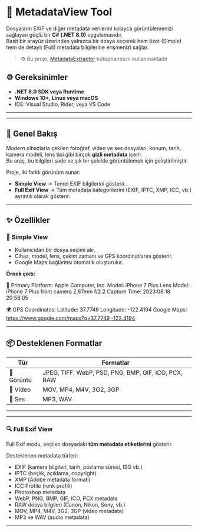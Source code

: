 # 🧩 MetadataView Tool

Dosyaların EXIF ve diğer metadata verilerini kolayca görüntülemenizi sağlayan güçlü bir **C# (.NET 8.0)** uygulamasıdır.  
Basit bir arayüz üzerinden yalnızca bir dosya seçerek hem özet (Simple) hem de detaylı (Full) metadata bilgilerine erişmenizi sağlar.

> ⚙️ Bu proje, [MetadataExtractor](https://github.com/drewnoakes/metadata-extractor) kütüphanesini kullanmaktadır



## ⚙️ Gereksinimler

- **.NET 8.0 SDK veya Runtime**
- **Windows 10+, Linux veya macOS**
- IDE: Visual Studio, Rider, veya VS Code

---


---

## 🚀 Genel Bakış

Modern cihazlarla çekilen fotoğraf, video ve ses dosyaları; konum, tarih, kamera modeli, lens tipi gibi birçok **gizli metadata** içerir.  
Bu araç, bu bilgileri sade ve şık bir şekilde görüntülemek için geliştirilmiştir.

Proje, iki farklı görünüm sunar:

- **Simple View** → Temel EXIF bilgilerini gösterir.  
- **Full Exif View** → Tüm metadata kategorilerini (EXIF, IPTC, XMP, ICC, vb.) ayrıntılı olarak gösterir.

---




## ✨ Özellikler

### 🧾 Simple View
- Kullanıcıdan bir dosya seçimi alır.
- Cihaz, model, lens, çekim zamanı ve GPS koordinatlarını gösterir.
- Google Maps bağlantısı otomatik oluşturulur.

**Örnek çıktı:**

📱 Primary Platform: Apple Computer, Inc.
Model: iPhone 7 Plus
Lens Model: iPhone 7 Plus front camera 2.87mm f/2.2
Capture Time: 2023:08:18 20:58:05

🌍 GPS Coordinates:
Latitude: 37.7749
Longitude: -122.4194
Google Maps: https://www.google.com/maps?q=37.7749,-122.4194


---

## 📦 Desteklenen Formatlar

| Tür        | Formatlar                                                                 |
|------------|---------------------------------------------------------------------------|
| 📸 Görüntü | JPEG, TIFF, WebP, PSD, PNG, BMP, GIF, ICO, PCX, RAW                      |
| 🎥 Video   | MOV, MP4, M4V, 3G2, 3GP                                                  |
| 🎵 Ses     | MP3, WAV                                                                 |

---

---

### 🔍 Full Exif View
Full Exif modu, seçilen dosyadaki **tüm metadata etiketlerini** gösterir.

Desteklenen metadata türleri:

- EXIF (kamera bilgileri, tarih, pozlama süresi, ISO vb.)
- IPTC (başlık, açıklama, copyright)
- XMP (Adobe metadata formatı)
- ICC Profile (renk profili)
- Photoshop metadata
- WebP, PNG, BMP, GIF, ICO, PCX metadata
- RAW dosya bilgileri (Canon, Nikon, Sony, vb.)
- MOV, MP4, M4V, 3G2, 3GP (video metadata)
- MP3 ve WAV (audio metadata)

---
